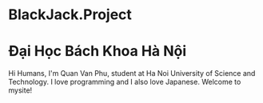 # BlackJack.Project
Đại Học Bách Khoa Hà Nội
========================

Hi Humans,
I'm Quan Van Phu, student at Ha Noi University of Science and Technology.
I love programming and I also love Japanese.
Welcome to mysite!
